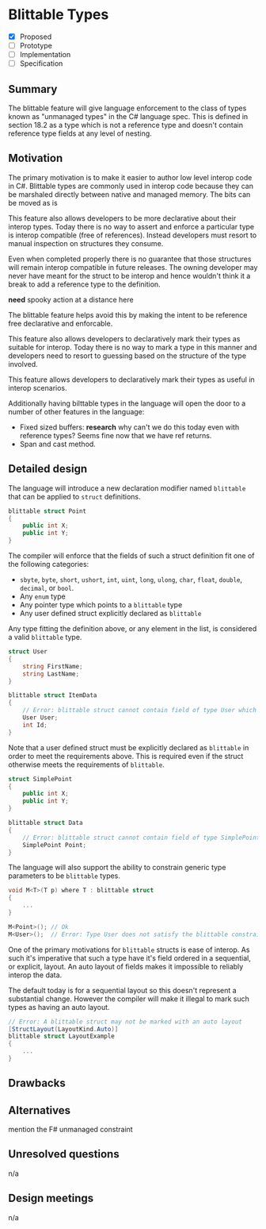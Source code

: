# Blittable Types

* [x] Proposed
* [ ] Prototype
* [ ] Implementation
* [ ] Specification

## Summary
[summary]: #summary

The blittable feature will give language enforcement to the class of types known as "unmanaged types" in the C# language spec.  This is defined in section 18.2 as a type which is not a reference type and doesn't contain reference type fields at any level of nesting.  

## Motivation
[motivation]: #motivation

The primary motivation is to make it easier to author low level interop code in C#.  Blittable types are commonly used in interop code because they can be marshaled directly between native and managed memory. The bits can be moved as is 

This feature also allows developers to be more declarative about their interop types.  Today there is no way to assert and enforce a particular type is interop compatible (free of references).  Instead developers must resort to manual inspection on structures they consume.  

Even when completed properly there is no guarantee that those structures will remain interop compatible in future releases.  The owning developer may never have meant for the struct to be interop and hence wouldn't think it a break to add a reference type to the definition.  

**need** spooky action at a distance here 

The blittable feature helps avoid this by making the intent to be reference free declarative and enforcable.

This feature also allows developers to declaratively mark their types as suitable for interop.  Today there is no way to mark a type in this manner and developers need to resort to guessing based on the structure of the type involved.  

This feature allows developers to declaratively mark their types as useful in interop scenarios.  

Additionally having bilttable types in the language will open the door to a number of other features in the language:

- Fixed sized buffers: **research** why can't we do this today even with reference types?  Seems fine now that we have ref returns. 
- Span and cast method.

## Detailed design
[design]: #detailed-design

The language will introduce a new declaration modifier named `blittable` that can be applied to `struct` definitions.  

``` c#
blittable struct Point 
{
    public int X;
    public int Y;
}
```

The compiler will enforce that the fields of such a struct definition fit one of the following categories:

- `sbyte`, `byte`, `short`, `ushort`, `int`, `uint`, `long`, `ulong`, `char`, `float`, `double`, `decimal`, or `bool`.
- Any `enum` type
- Any pointer type which points to a `blittable` type
- Any user defined struct explicitly declared as `blittable`

Any type fitting the definition above, or any element in the list, is considered a valid `blittable` type.

``` c#
struct User
{
    string FirstName;
    string LastName;
}

blittable struct ItemData
{
    // Error: blittable struct cannot contain field of type User which is not blittable
    User User;
    int Id;
}
```

Note that a user defined struct must be explicitly declared as `blittable` in order to meet the requirements above.  This is required even if the struct otherwise meets the requirements of `blittable`. 

``` c#
struct SimplePoint
{
    public int X;
    public int Y;
}

blittable struct Data
{
    // Error: blittable struct cannot contain field of type SimplePoint which is not blittable
    SimplePoint Point;
}
```

The language will also support the ability to constrain generic type parameters to be `blittable` types.  

``` C#
void M<T>(T p) where T : blittable struct
{
    ...
}

M<Point>(); // Ok
M<User>();  // Error: Type User does not satisfy the blittable constraint.
```

One of the primary motivations for `blittable` structs is ease of interop.  As such it's imperative that such a type have it's field ordered in a sequential, or explicit, layout.  An auto layout of fields makes it impossible to reliably interop the data.  

The default today is for a sequential layout so this doesn't represent a substantial change.  However the compiler will make it illegal to mark such types as having an auto layout.  

``` c#
// Error: A blittable struct may not be marked with an auto layout
[StructLayout(LayoutKind.Auto)]
blittable struct LayoutExample 
{
    ...
}
```

## Drawbacks
[drawbacks]: #drawbacks

## Alternatives
[alternatives]: #alternatives

mention the F# unmanaged constraint 

## Unresolved questions
[unresolved]: #unresolved-questions

n/a

## Design meetings

n/a
